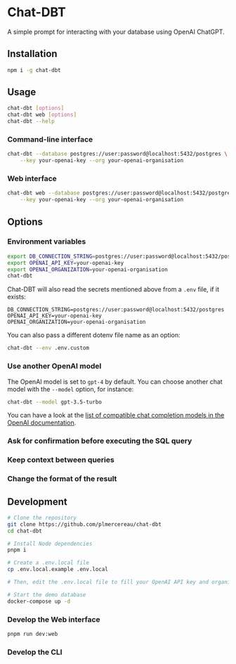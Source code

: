# Chat-DBT

A simple prompt for interacting with your database using OpenAI ChatGPT.

## Installation

```sh
npm i -g chat-dbt
```

## Usage

```sh
chat-dbt [options]
chat-dbt web [options]
chat-dbt --help
```

### Command-line interface

```sh
chat-dbt --database postgres://user:password@localhost:5432/postgres \
    --key your-openai-key --org your-openai-organisation
```

### Web interface

```sh
chat-dbt web --database postgres://user:password@localhost:5432/postgres \
    --key your-openai-key --org your-openai-organisation
```

## Options

### Environment variables

```sh
export DB_CONNECTION_STRING=postgres://user:password@localhost:5432/postgres
export OPENAI_API_KEY=your-openai-key
export OPENAI_ORGANIZATION=your-openai-organisation
chat-dbt
```

Chat-DBT will also read the secrets mentioned above from a `.env` file, if it exists:

```
DB_CONNECTION_STRING=postgres://user:password@localhost:5432/postgres
OPENAI_API_KEY=your-openai-key
OPENAI_ORGANIZATION=your-openai-organisation
```

You can also pass a different dotenv file name as an option:

```sh
chat-dbt --env .env.custom
```

### Use another OpenAI model

The OpenAI model is set to `gpt-4` by default. You can choose another chat model with the `--model` option, for instance:

```sh
chat-dbt --model gpt-3.5-turbo
```

You can have a look at the [list of compatible chat completion models in the OpenAI documentation](https://platform.openai.com/docs/models/model-endpoint-compatibility).

### Ask for confirmation before executing the SQL query

<!-- TODO -->

### Keep context between queries

<!-- TODO -->

### Change the format of the result

<!-- TODO -->

## Development

```sh
# Clone the repository
git clone https://github.com/plmercereau/chat-dbt
cd chat-dbt

# Install Node dependencies
pnpm i

# Create a .env.local file
cp .env.local.example .env.local

# Then, edit the .env.local file to fill your OpenAI API key and organisation

# Start the demo database
docker-compose up -d
```

### Develop the Web interface

```sh
pnpm run dev:web
```

### Develop the CLI

<!-- TODO nodemon -->
